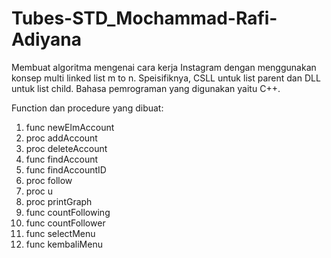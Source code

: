 # Tubes-STD_Mochammad-Rafi-Adiyana
Membuat algoritma mengenai cara kerja Instagram dengan menggunakan konsep multi linked list m to n. Speisifiknya, CSLL untuk list parent dan DLL untuk list child. 
Bahasa pemrograman yang digunakan yaitu C++.

Function dan procedure yang dibuat:
1) func newElmAccount
2) proc addAccount
3) proc deleteAccount
4) func findAccount
5) func findAccountID
6) proc follow
7) proc u
8) proc printGraph
9) func countFollowing
10) func countFollower
11) func selectMenu
12) func kembaliMenu
